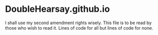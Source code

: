 # DoubleHearsay.github.io
I shall use my second amendment rights wisely.
This file is to be read by those who wish to read it.
Lines of code for all but lines of code for none.
